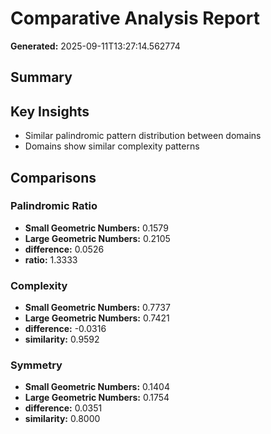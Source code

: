 # Comparative Analysis Report

**Generated:** 2025-09-11T13:27:14.562774

## Summary


## Key Insights

- Similar palindromic pattern distribution between domains
- Domains show similar complexity patterns

## Comparisons

### Palindromic Ratio
- **Small Geometric Numbers:** 0.1579
- **Large Geometric Numbers:** 0.2105
- **difference:** 0.0526
- **ratio:** 1.3333

### Complexity
- **Small Geometric Numbers:** 0.7737
- **Large Geometric Numbers:** 0.7421
- **difference:** -0.0316
- **similarity:** 0.9592

### Symmetry
- **Small Geometric Numbers:** 0.1404
- **Large Geometric Numbers:** 0.1754
- **difference:** 0.0351
- **similarity:** 0.8000
